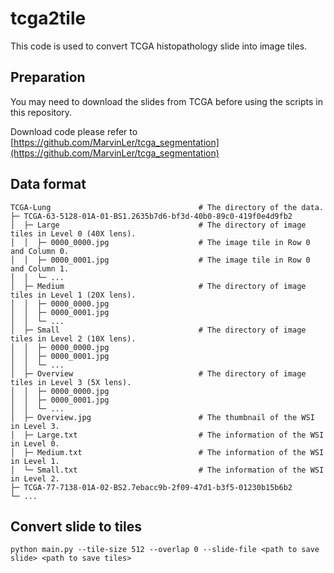 # tcga2tile

This code is used to convert TCGA histopathology slide into image tiles.

## Preparation

You may need to download the slides from TCGA before using the scripts in this repository.

Download code please refer to [https://github.com/MarvinLer/tcga_segmentation](https://github.com/MarvinLer/tcga_segmentation)

## Data format

```
TCGA-Lung                                 # The directory of the data.
├─ TCGA-63-5128-01A-01-BS1.2635b7d6-bf3d-40b0-89c0-419f0e4d9fb2   
│  ├─ Large                               # The directory of image tiles in Level 0 (40X lens).
│  │  ├─ 0000_0000.jpg                    # The image tile in Row 0 and Column 0.
│  │  ├─ 0000_0001.jpg                    # The image tile in Row 0 and Column 1.
│  │  └─ ...
│  ├─ Medium                              # The directory of image tiles in Level 1 (20X lens).
│  │  ├─ 0000_0000.jpg
│  │  ├─ 0000_0001.jpg
│  │  └─ ...
│  ├─ Small                               # The directory of image tiles in Level 2 (10X lens).
│  │  ├─ 0000_0000.jpg
│  │  ├─ 0000_0001.jpg
│  │  └─ ...
│  ├─ Overview                            # The directory of image tiles in Level 3 (5X lens).
│  │  ├─ 0000_0000.jpg
│  │  ├─ 0000_0001.jpg
│  │  └─ ...
│  ├─ Overview.jpg                        # The thumbnail of the WSI in Level 3.      
│  ├─ Large.txt                           # The information of the WSI in Level 0.   
│  ├─ Medium.txt                          # The information of the WSI in Level 1.   
│  └─ Small.txt                           # The information of the WSI in Level 2.  
├─ TCGA-77-7138-01A-02-BS2.7ebacc9b-2f09-47d1-b3f5-01230b15b6b2
└─ ...
```

## Convert slide to tiles

```
python main.py --tile-size 512 --overlap 0 --slide-file <path to save slide> <path to save tiles>
```



